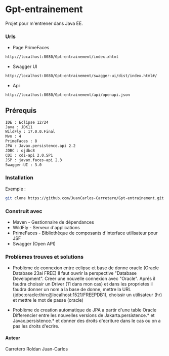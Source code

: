 # Gpt-entrainement

Projet pour m'entrener dans Java EE.

### Urls
  -  Page PrimeFaces
  ```bash
  http://localhost:8080/Gpt-entrainement/index.xhtml
  ```
  -  Swagger UI
  ```bash
  http://localhost:8080/Gpt-entrainement/swagger-ui/dist/index.html#/
  ```
  -  Api
  ```bash
  http://localhost:8080/Gpt-entrainement/api/openapi.json
   ```

## Prérequis
```bash
IDE : Eclipse 12/24
Java : JDK11
WildFly : 17.0.0.Final
Mvn : 4
PrimeFaces : 8
JPA : Javax.persistence.api 2.2
JDBC : ojdbc8
CDI : cdi-api 2.0.SP1
JSP : javax.faces-api 2.3
Swagger-UI : 3.0
```

### Installation

Exemple :
```bash
git clone https://github.com/JuanCarlos-Carretero/Gpt-entrainement.git
```

### Construit avec

- Maven - Gestionnaire de dépendances
- WildFly - Serveur d'applications
- PrimeFaces - Bibliothèque de composants d'interface utilisateur pour JSF
- Swagger (Open API)

### Problèmes trouves et solutions

- Problème de connexion entre eclipse et base de donne oracle (Oracle Database 23ai FREE)
Il faut ouvrir la perspective "Database Development". Creer une nouvelle connexion avec "Oracle". Aprés il faudra choissir un Driver (11 dans mon cas) et dans les proprietes il faudra donner un nom a la base de donne, mettre la URL (jdbc:oracle:thin:@localhost:1521/FREEPDB1), choissir un utilisateur (hr) et mettre le mot de passe (oracle)

- Problème de creation automatique de JPA a partir d'une table Oracle
Differencier entre les nouvelles versions de Jakarta.persistence.* et Javax.persistence.* et donner des droits d'ecriture dans le cas ou on a pas les droits d'ecrire.

#### Auteur

Carretero Roldan Juan-Carlos



